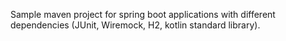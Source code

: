 Sample maven project for spring boot applications with
different dependencies (JUnit, Wiremock, H2, kotlin standard library).